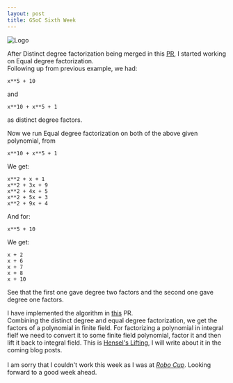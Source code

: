 ```yaml
---
layout: post
title: GSoC Sixth Week
---
```


![Logo](https://summerofcode.withgoogle.com/static/img/summer-of-code-logo.svg)

After Distinct degree factorization being merged in this [PR](https://github.com/symengine/symengine/pull/995), I started working on Equal degree factorization.
<br>
Following up from previous example, we had:

```
x**5 + 10
```

and

```
x**10 + x**5 + 1
```

as distinct degree factors.
<br>

Now we run Equal degree factorization on both of the above given polynomial, from
```
x**10 + x**5 + 1
```

We get:

```
x**2 + x + 1
x**2 + 3x + 9
x**2 + 4x + 5
x**2 + 5x + 3
x**2 + 9x + 4
```

And for:

```
x**5 + 10
```

We get:

```
x + 2
x + 6
x + 7
x + 8
x + 10
```

See that the first one gave degree two factors and the second one gave degree one factors.

I have implemented the algorithm in [this](https://github.com/symengine/symengine/pull/1026) PR.
<br>
Combining the distinct degree and equal degree factorization, we get the factors of a polynomial in finite field.
For factorizing a polynomial in integral fielf we need to convert it to some finite field polynomial, factor it and then lift it back to integral field. This is [Hensel's Lifting](https://en.wikipedia.org/wiki/Hensel%27s_lemma), I will write about it in the coming blog posts.
<br><br>
I am sorry that I couldn't work this week as I was at *[Robo Cup](http://www.robocup2016.org/en/)*. Looking forward to a good week ahead.

